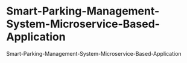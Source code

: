 # Smart-Parking-Management-System-Microservice-Based-Application
Smart-Parking-Management-System-Microservice-Based-Application
